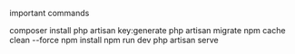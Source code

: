 important commands

composer install
php artisan key:generate
php artisan migrate
npm cache clean --force
npm install
npm run dev
php artisan serve
